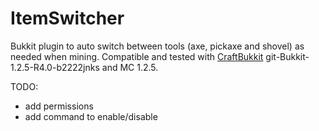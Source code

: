ItemSwitcher
============

Bukkit plugin to auto switch between tools (axe, pickaxe and shovel) as needed
when mining.  Compatible and tested with [CraftBukkit](https://github.com/Bukkit/CraftBukkit) git-Bukkit-1.2.5-R4.0-b2222jnks and MC 1.2.5.


TODO:

 * add permissions
 * add command to enable/disable
